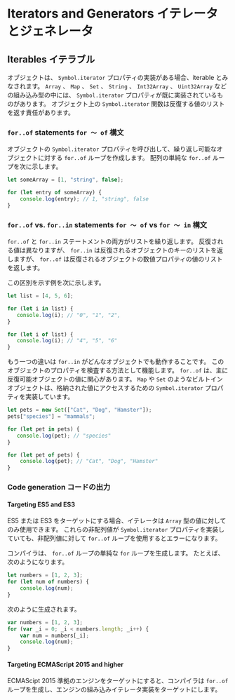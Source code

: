 # Iterators and Generators イテレータとジェネレータ

## Iterables イテラブル

オブジェクトは、 `Symbol.iterator` プロパティの実装がある場合、iterable とみなされます。
`Array` 、 `Map` 、 `Set` 、 `String` 、 `Int32Array` 、 `Uint32Array` などの組み込み型の中には、 `Symbol.iterator` プロパティが既に実装されているものがあります。
オブジェクト上の `Symbol.iterator` 関数は反復する値のリストを返す責任があります。

### `for..of`  statements `for ～ of` 構文

オブジェクトの `Symbol.iterator` プロパティを呼び出して、繰り返し可能なオブジェクトに対する `for..of` ループを作成します。 
配列の単純な `for..of` ループを次に示します。

```typescript
let someArray = [1, "string", false];

for (let entry of someArray) {
    console.log(entry); // 1, "string", false
}
```


### `for..of` vs. `for..in` statements `for ～ of` vs `for ～ in` 構文

`for..of` と `for..in` ステートメントの両方がリストを繰り返します。 
反復される値は異なりますが、 `for..in` は反復されるオブジェクトのキーのリストを返しますが、 `for..of` は反復されるオブジェクトの数値プロパティの値のリストを返します。

この区別を示す例を次に示します。

```typescript
let list = [4, 5, 6];

for (let i in list) {
   console.log(i); // "0", "1", "2",
}

for (let i of list) {
   console.log(i); // "4", "5", "6"
}
```

もう一つの違いは `for..in` がどんなオブジェクトでも動作することです。 
このオブジェクトのプロパティを検査する方法として機能します。 
`for..of` は、主に反復可能オブジェクトの値に関心があります。
`Map` や `Set` のようなビルトインオブジェクトは、格納された値にアクセスするための `Symbol.iterator` プロパティを実装しています。

```typescript
let pets = new Set(["Cat", "Dog", "Hamster"]);
pets["species"] = "mammals";

for (let pet in pets) {
   console.log(pet); // "species"
}

for (let pet of pets) {
    console.log(pet); // "Cat", "Dog", "Hamster"
}
```

### Code generation コードの出力

#### Targeting ES5 and ES3

ES5 または ES3 をターゲットにする場合、イテレータは `Array` 型の値に対してのみ使用できます。
これらの非配列値が `Symbol.iterator` プロパティを実装していても、非配列値に対して `for..of` ループを使用するとエラーになります。

コンパイラは、 `for..of` ループの単純な `for` ループを生成します。
たとえば、次のようになります。

```typescript
let numbers = [1, 2, 3];
for (let num of numbers) {
    console.log(num);
}
```

次のように生成されます。

```javascript
var numbers = [1, 2, 3];
for (var _i = 0; _i < numbers.length; _i++) {
    var num = numbers[_i];
    console.log(num);
}
```

#### Targeting ECMAScript 2015 and higher

ECMAScipt 2015 準拠のエンジンをターゲットにすると、コンパイラは `for..of` ループを生成し、エンジンの組み込みイテレータ実装をターゲットにします。

